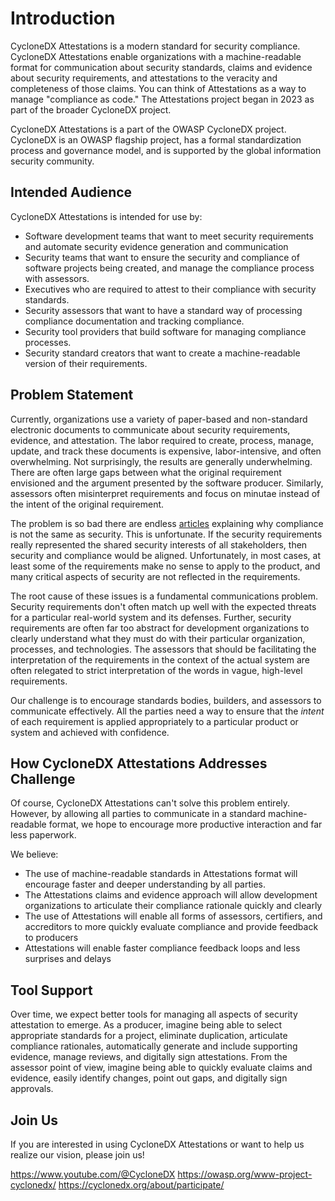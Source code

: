 # Introduction
CycloneDX Attestations is a modern standard for security compliance. CycloneDX Attestations enable organizations with a machine-readable format for communication about security standards, claims and evidence about security requirements, and attestations to the veracity and completeness of those claims. You can think of Attestations as a way to manage "compliance as code." The Attestations project began in 2023 as part of the broader CycloneDX project.

CycloneDX Attestations is a part of the OWASP CycloneDX project. CycloneDX is an OWASP flagship project, has a formal standardization process and governance model, and is supported by the global information security community.

## Intended Audience
CycloneDX Attestations is intended for use by:
* Software development teams that want to meet security requirements and automate security evidence generation and communication
* Security teams that want to ensure the security and compliance of software projects being created, and manage the compliance process with assessors.
* Executives who are required to attest to their compliance with security standards.
* Security assessors that want to have a standard way of processing compliance documentation and tracking compliance.
* Security tool providers that build software for managing compliance processes.
* Security standard creators that want to create a machine-readable version of their requirements.

## Problem Statement
Currently, organizations use a variety of paper-based and non-standard electronic documents to communicate about security requirements, evidence, and attestation. The labor required to create, process, manage, update, and track these documents is expensive, labor-intensive, and often overwhelming. Not surprisingly, the results are generally underwhelming. There are often large gaps between what the original requirement envisioned and the argument presented by the software producer.  Similarly, assessors often misinterpret requirements and focus on minutae instead of the intent of the original requirement.

The problem is so bad there are endless [articles](https://www.google.com/search?q=compliance+is+not+security) explaining why compliance is not the same as security. This is unfortunate.  If the security requirements really represented the shared security interests of all stakeholders, then security and compliance would be aligned. Unfortunately, in most cases, at least some of the requirements make no sense to apply to the product, and many critical aspects of security are not reflected in the requirements.

The root cause of these issues is a fundamental communications problem. Security requirements don't often match up well with the expected threats for a particular real-world system and its defenses. Further, security requirements are often far too abstract for development organizations to clearly understand what they must do with their particular organization, processes, and technologies. The assessors that should be facilitating the interpretation of the requirements in the context of the actual system are often relegated to strict interpretation of the words in vague, high-level requirements.

Our challenge is to encourage standards bodies, builders, and assessors to communicate effectively. All the parties need a way to ensure that the *intent* of each requirement is applied appropriately to a particular product or system and achieved with confidence.

## How CycloneDX Attestations Addresses Challenge
Of course, CycloneDX Attestations can't solve this problem entirely. However, by allowing all parties to communicate in a standard machine-readable format, we hope to encourage more productive interaction and far less paperwork.

We believe:

* The use of machine-readable standards in Attestations format will encourage faster and deeper understanding by all parties.
* The Attestations claims and evidence approach will allow development organizations to articulate their compliance rationale quickly and clearly
* The use of Attestations will enable all forms of assessors, certifiers, and accreditors to more quickly evaluate compliance and provide feedback to producers
* Attestations will enable faster compliance feedback loops and less surprises and delays

## Tool Support

Over time, we expect better tools for managing all aspects of security attestation to emerge. As a producer, imagine being able to select appropriate standards for a project, eliminate duplication, articulate compliance rationales, automatically generate and include supporting evidence, manage reviews, and digitally sign attestations. From the assessor point of view, imagine being able to quickly evaluate claims and evidence, easily identify changes, point out gaps, and digitally sign approvals.

## Join Us

If you are interested in using CycloneDX Attestations or want to help us realize our vision, please join us!

https://www.youtube.com/@CycloneDX
https://owasp.org/www-project-cyclonedx/
https://cyclonedx.org/about/participate/

<div style="page-break-after: always; visibility: hidden">
\newpage
</div>

